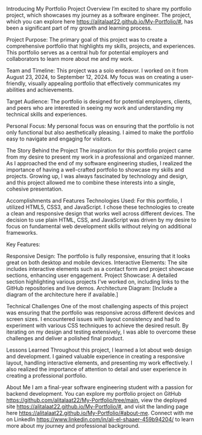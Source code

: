 Introducing My Portfolio Project
Overview
I’m excited to share my portfolio project, which showcases my journey as a software engineer. The project, which you can explore here https://alitalaat22.github.io/My-Portfolio/#, has been a significant part of my growth and learning process.

Project Purpose:
The primary goal of this project was to create a comprehensive portfolio that highlights my skills, projects, and experiences. This portfolio serves as a central hub for potential employers and collaborators to learn more about me and my work.

Team and Timeline:
This project was a solo endeavor. I worked on it from August 23, 2024, to September 12, 2024. My focus was on creating a user-friendly, visually appealing portfolio that effectively communicates my abilities and achievements.

Target Audience:
The portfolio is designed for potential employers, clients, and peers who are interested in seeing my work and understanding my technical skills and experiences.

Personal Focus:
My personal focus was on ensuring that the portfolio is not only functional but also aesthetically pleasing. I aimed to make the portfolio easy to navigate and engaging for visitors.

The Story Behind the Project
The inspiration for this portfolio project came from my desire to present my work in a professional and organized manner. As I approached the end of my software engineering studies, I realized the importance of having a well-crafted portfolio to showcase my skills and projects. Growing up, I was always fascinated by technology and design, and this project allowed me to combine these interests into a single, cohesive presentation.

Accomplishments and Features
Technologies Used:
For this portfolio, I utilized HTML5, CSS3, and JavaScript. I chose these technologies to create a clean and responsive design that works well across different devices. The decision to use plain HTML, CSS, and JavaScript was driven by my desire to focus on fundamental web development skills without relying on additional frameworks.

Key Features:

Responsive Design: The portfolio is fully responsive, ensuring that it looks great on both desktop and mobile devices.
Interactive Elements: The site includes interactive elements such as a contact form and project showcase sections, enhancing user engagement.
Project Showcase: A detailed section highlighting various projects I’ve worked on, including links to the GitHub repositories and live demos.
Architecture Diagram:
[Include a diagram of the architecture here if available.]

Technical Challenges
One of the most challenging aspects of this project was ensuring that the portfolio was responsive across different devices and screen sizes. I encountered issues with layout consistency and had to experiment with various CSS techniques to achieve the desired result. By iterating on my design and testing extensively, I was able to overcome these challenges and deliver a polished final product.

Lessons Learned
Throughout this project, I learned a lot about web design and development. I gained valuable experience in creating a responsive layout, handling interactive elements, and presenting my work effectively. I also realized the importance of attention to detail and user experience in creating a professional portfolio.

About Me
I am a final-year software engineering student with a passion for backend development. You can explore my portfolio project on GitHub https://github.com/alitalaat22/My-Portfolio/tree/main, view the deployed site https://alitalaat22.github.io/My-Portfolio/#, and visit the landing page here https://alitalaat22.github.io/My-Portfolio/#about-me. Connect with me on LinkedIn https://www.linkedin.com/in/ali-el-shaaer-459b94204/ to learn more about my journey and professional background.
